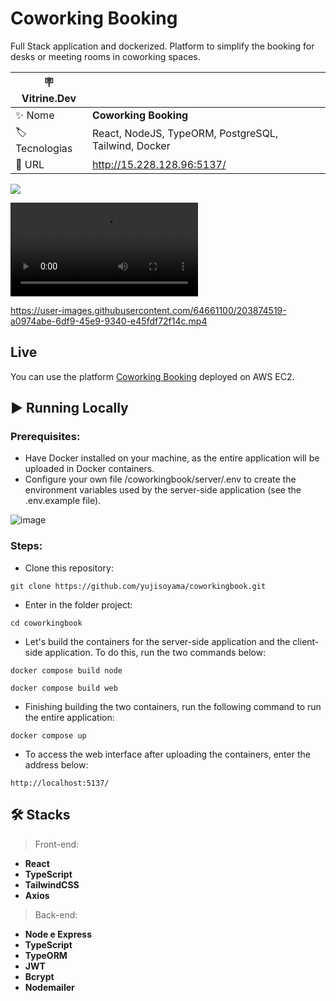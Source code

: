 # Coworking Booking

Full Stack application and dockerized. Platform to simplify the booking for desks or meeting rooms in coworking spaces.

| :placard: Vitrine.Dev |     |
| -------------  | --- |
| :sparkles: Nome        | **Coworking Booking**
| :label: Tecnologias | React, NodeJS, TypeORM, PostgreSQL, Tailwind, Docker
| :rocket: URL         | http://15.228.128.96:5137/

![](https://user-images.githubusercontent.com/64661100/204069261-7b1a4259-8db6-4031-a885-533e6093114d.png#vitrinedev)


<!-- Inserir imagem com a #vitrinedev ao final do link -->
![](https://user-images.githubusercontent.com/64661100/203874519-a0974abe-6df9-45e9-9340-e45fdf72f14c.mp4)

https://user-images.githubusercontent.com/64661100/203874519-a0974abe-6df9-45e9-9340-e45fdf72f14c.mp4

## Live
   You can use the platform [Coworking Booking](http://15.228.128.96:5137/) deployed on AWS EC2.

## ▶️ Running Locally
### Prerequisites:
   - Have Docker installed on your machine, as the entire application will be uploaded in Docker containers.
   - Configure your own file /coworkingbook/server/.env to create the environment variables used by the server-side application (see the .env.example file).
   
   ![image](https://user-images.githubusercontent.com/64661100/204067987-d80d6e85-7c32-4a76-97b2-d606be2cb530.png)


### Steps:
   - Clone this repository:
   ```
   git clone https://github.com/yujisoyama/coworkingbook.git
   ```
   - Enter in the folder project:
   ```
   cd coworkingbook
   ```
   - Let's build the containers for the server-side application and the client-side application. To do this, run the two commands below:
   ```
   docker compose build node
   ```
   ```
   docker compose build web
   ```
   - Finishing building the two containers, run the following command to run the entire application:
   ```
   docker compose up
   ```
   - To access the web interface after uploading the containers, enter the address below: 
   ```
   http://localhost:5137/
   ```

## 🛠 Stacks

> Front-end: 

- <strong>React</strong>
- <strong>TypeScript</strong>
- <strong>TailwindCSS</strong>
- <strong>Axios</strong>

> Back-end: 

- <strong>Node e Express</strong>
- <strong>TypeScript</strong>
- <strong>TypeORM</strong>
- <strong>JWT</strong>
- <strong>Bcrypt</strong>
- <strong>Nodemailer</strong>
